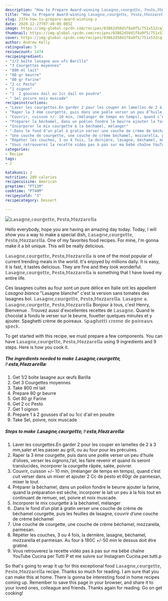 ```yaml
---
description: "How to Prepare Award-winning 𝕃𝕒𝕤𝕒𝕘𝕟𝕖,𝕔𝕠𝕦𝕣𝕘𝕖𝕥𝕥𝕖, ℙ𝕖𝕤𝕥𝕠,𝕄𝕠𝕫z𝕒𝕣𝕖𝕝𝕝𝕒"
title: "How to Prepare Award-winning 𝕃𝕒𝕤𝕒𝕘𝕟𝕖,𝕔𝕠𝕦𝕣𝕘𝕖𝕥𝕥𝕖, ℙ𝕖𝕤𝕥𝕠,𝕄𝕠𝕫z𝕒𝕣𝕖𝕝𝕝𝕒"
slug: 2374-how-to-prepare-award-winning-z
date: 2020-12-27T07:49:09.085Z
image: https://img-global.cpcdn.com/recipes/03862d50d1f8a9f5/751x532cq70/𝕃𝕒𝕤𝕒𝕘𝕟𝕖𝕔𝕠𝕦𝕣𝕘𝕖𝕥𝕥𝕖-ℙ𝕖𝕤𝕥𝕠𝕄𝕠𝕫z𝕒𝕣𝕖𝕝𝕝𝕒-photo-principale-de-la-recette.jpg
thumbnail: https://img-global.cpcdn.com/recipes/03862d50d1f8a9f5/751x532cq70/𝕃𝕒𝕤𝕒𝕘𝕟𝕖𝕔𝕠𝕦𝕣𝕘𝕖𝕥𝕥𝕖-ℙ𝕖𝕤𝕥𝕠𝕄𝕠𝕫z𝕒𝕣𝕖𝕝𝕝𝕒-photo-principale-de-la-recette.jpg
cover: https://img-global.cpcdn.com/recipes/03862d50d1f8a9f5/751x532cq70/𝕃𝕒𝕤𝕒𝕘𝕟𝕖𝕔𝕠𝕦𝕣𝕘𝕖𝕥𝕥𝕖-ℙ𝕖𝕤𝕥𝕠𝕄𝕠𝕫z𝕒𝕣𝕖𝕝𝕝𝕒-photo-principale-de-la-recette.jpg
author: Andrew Kelly
ratingvalue: 5
reviewcount: 1474
recipeingredient:
- "1/2 boîte lasagne aux ufs Barilla"
- "3 Courgettes moyennes"
- "800 ml lait"
- "80 gr beurre"
- "80 gr Farine"
- "2 cc Pesto"
- "1 oignon"
- "1  2 gousses dail ou 1cc dail en poudre"
- " Sel poivre noix muscade"
recipeinstructions:
- "Laver les courgettes.En garder 2 pour les couper en lamelles de 2 à 3 mm,saler et les passer au grill, ou au four pour les précuires."
- "Raper la 3 ème courgette, puis dans une poêle verser un peu d’huile d’olives, verser les oignons,l’ail, les faire revenir et quand ils seront translucides, incorporer la courgette râpée, salée, poivrer."
- "Couvrir, cuisson +/- 10 min, (mélanger de temps en temps), quand c’est cuit verser dans un mixer et ajouter 2 Cc de pesto et 60gr de parmesan, mixer le tout."
- "Préparer la béchamel, dans un poêlon fondre le beurre ajouter la farine, quand la préparation est sèche, incorporer le lait un peu à la fois tout en continuant de remuer, sel, poivre et noix muscade."
- "Incorporer le mix courgette à la béchamel, mélanger"
- ".Dans le fond d’un plat à gratin verser une couche de crème de béchamel courgette, puis les feuilles de lasagne, couvrir d’une couche de crème béchamel"
- "Une couche de courgette, une couche de crème béchamel, mozzarella, parmesan."
- "Répéter les couches, 3 ou 4 fois, la dernière, lasagne, béchamel, mozzarella et parmesan. Au four à 180C +/-50 min le dessus doit être gratiné."
- "Vous retrouverez la recette vidéo pas à pas sur ma bébé chaîne YouTube Cucina per Tutti P et me suivre sur Instagram Cucina.per.tutti.p"
categories:
- Recipe
tags:
- z

katakunci: z 
nutrition: 209 calories
recipecuisine: American
preptime: "PT11M"
cooktime: "PT40M"
recipeyield: "3"
recipecategory: Dessert

---
```



![𝕃𝕒𝕤𝕒𝕘𝕟𝕖,𝕔𝕠𝕦𝕣𝕘𝕖𝕥𝕥𝕖, ℙ𝕖𝕤𝕥𝕠,𝕄𝕠𝕫z𝕒𝕣𝕖𝕝𝕝𝕒](https://img-global.cpcdn.com/recipes/03862d50d1f8a9f5/751x532cq70/𝕃𝕒𝕤𝕒𝕘𝕟𝕖𝕔𝕠𝕦𝕣𝕘𝕖𝕥𝕥𝕖-ℙ𝕖𝕤𝕥𝕠𝕄𝕠𝕫z𝕒𝕣𝕖𝕝𝕝𝕒-photo-principale-de-la-recette.jpg)

Hello everybody, hope you are having an amazing day today. Today, I will show you a way to make a special dish, 𝕃𝕒𝕤𝕒𝕘𝕟𝕖,𝕔𝕠𝕦𝕣𝕘𝕖𝕥𝕥𝕖, ℙ𝕖𝕤𝕥𝕠,𝕄𝕠𝕫z𝕒𝕣𝕖𝕝𝕝𝕒. One of my favorites food recipes. For mine, I'm gonna make it a bit unique. This will be really delicious.

𝕃𝕒𝕤𝕒𝕘𝕟𝕖,𝕔𝕠𝕦𝕣𝕘𝕖𝕥𝕥𝕖, ℙ𝕖𝕤𝕥𝕠,𝕄𝕠𝕫z𝕒𝕣𝕖𝕝𝕝𝕒 is one of the most popular of current trending meals in the world. It's enjoyed by millions daily. It is easy, it is fast, it tastes delicious. They are fine and they look wonderful. 𝕃𝕒𝕤𝕒𝕘𝕟𝕖,𝕔𝕠𝕦𝕣𝕘𝕖𝕥𝕥𝕖, ℙ𝕖𝕤𝕥𝕠,𝕄𝕠𝕫z𝕒𝕣𝕖𝕝𝕝𝕒 is something that I have loved my entire life.

Ces lasagnes cuites au four sont un pure délice en Italie ont les appellent *Lasagna bianca* &#34;Lasagne blanche&#34; c&#39;est la version sans tomates des lasagnes bol. 𝕃𝕒𝕤𝕒𝕘𝕟𝕖,𝕔𝕠𝕦𝕣𝕘𝕖𝕥𝕥𝕖, ℙ𝕖𝕤𝕥𝕠,𝕄𝕠𝕫z𝕒𝕣𝕖𝕝𝕝𝕒. 𝕃𝕒𝕤𝕒𝕘𝕟𝕖 𝕒. 𝕃𝕒𝕤𝕒𝕘𝕟𝕖,𝕔𝕠𝕦𝕣𝕘𝕖𝕥𝕥𝕖, ℙ𝕖𝕤𝕥𝕠,𝕄𝕠𝕫z𝕒𝕣𝕖𝕝𝕝𝕒 Bonjour à tous, c&#39;est Henry, Bienvenue . Trouvez aussi d&#39;excellentes recettes de 𝕃𝕒𝕤𝕒𝕘𝕟𝕖. Quand le chocolat à fondu le verser sur le beurre, fouetter quelques minutes et y ajouter. Spaghetti crème de poireaux. 𝕊𝕡𝕒𝕘𝕙𝕖𝕥𝕥𝕚 𝕔𝕣𝕖𝕞𝕖 𝕕𝕖 𝕡𝕠𝕚𝕣𝕖𝕒𝕦𝕩 𝕤𝕡𝕖𝕔𝕜.


To get started with this recipe, we must prepare a few components. You can have 𝕃𝕒𝕤𝕒𝕘𝕟𝕖,𝕔𝕠𝕦𝕣𝕘𝕖𝕥𝕥𝕖, ℙ𝕖𝕤𝕥𝕠,𝕄𝕠𝕫z𝕒𝕣𝕖𝕝𝕝𝕒 using 9 ingredients and 9 steps. Here is how you cook it.

<!--inarticleads1-->

##### The ingredients needed to make 𝕃𝕒𝕤𝕒𝕘𝕟𝕖,𝕔𝕠𝕦𝕣𝕘𝕖𝕥𝕥𝕖, ℙ𝕖𝕤𝕥𝕠,𝕄𝕠𝕫z𝕒𝕣𝕖𝕝𝕝𝕒:

1. Get 1/2 boîte lasagne aux œufs Barilla
1. Get 3 Courgettes moyennes
1. Take 800 ml lait
1. Prepare 80 gr beurre
1. Get 80 gr Farine
1. Get 2 cc Pesto
1. Get 1 oignon
1. Prepare 1 à 2 gousses d&#39;ail ou 1cc d&#39;ail en poudre
1. Take  Sel, poivre, noix muscade




<!--inarticleads2-->

##### Steps to make 𝕃𝕒𝕤𝕒𝕘𝕟𝕖,𝕔𝕠𝕦𝕣𝕘𝕖𝕥𝕥𝕖, ℙ𝕖𝕤𝕥𝕠,𝕄𝕠𝕫z𝕒𝕣𝕖𝕝𝕝𝕒:

1. Laver les courgettes.En garder 2 pour les couper en lamelles de 2 à 3 mm,saler et les passer au grill, ou au four pour les précuires.
1. Raper la 3 ème courgette, puis dans une poêle verser un peu d’huile d’olives, verser les oignons,l’ail, les faire revenir et quand ils seront translucides, incorporer la courgette râpée, salée, poivrer.
1. Couvrir, cuisson +/- 10 min, (mélanger de temps en temps), quand c’est cuit verser dans un mixer et ajouter 2 Cc de pesto et 60gr de parmesan, mixer le tout.
1. Préparer la béchamel, dans un poêlon fondre le beurre ajouter la farine, quand la préparation est sèche, incorporer le lait un peu à la fois tout en continuant de remuer, sel, poivre et noix muscade.
1. Incorporer le mix courgette à la béchamel, mélanger
1. .Dans le fond d’un plat à gratin verser une couche de crème de béchamel courgette, puis les feuilles de lasagne, couvrir d’une couche de crème béchamel
1. Une couche de courgette, une couche de crème béchamel, mozzarella, parmesan.
1. Répéter les couches, 3 ou 4 fois, la dernière, lasagne, béchamel, mozzarella et parmesan. Au four à 180C +/-50 min le dessus doit être gratiné.
1. Vous retrouverez la recette vidéo pas à pas sur ma bébé chaîne YouTube Cucina per Tutti P et me suivre sur Instagram Cucina.per.tutti.p




So that's going to wrap it up for this exceptional food 𝕃𝕒𝕤𝕒𝕘𝕟𝕖,𝕔𝕠𝕦𝕣𝕘𝕖𝕥𝕥𝕖, ℙ𝕖𝕤𝕥𝕠,𝕄𝕠𝕫z𝕒𝕣𝕖𝕝𝕝𝕒 recipe. Thanks so much for reading. I am sure that you can make this at home. There is gonna be interesting food in home recipes coming up. Remember to save this page in your browser, and share it to your loved ones, colleague and friends. Thanks again for reading. Go on get cooking!
